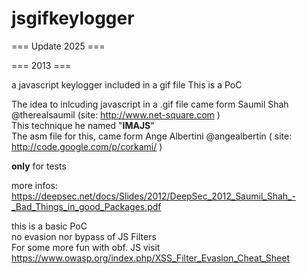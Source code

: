 jsgifkeylogger
==============

=== Update 2025 ===




=== 2013 ===

a javascript keylogger included in a gif file 
This is a PoC

The idea to inlcuding javascript in a .gif file came form Saumil Shah @therealsaumil 
(site:  http://www.net-square.com ) <br>
This technique he named "**IMAJS**" <br>
The asm file for this, came form  Ange Albertini @angealbertin ( site: http://code.google.com/p/corkami/ )

**only** for tests

more infos: <br>
https://deepsec.net/docs/Slides/2012/DeepSec_2012_Saumil_Shah_-_Bad_Things_in_good_Packages.pdf


this is a basic PoC <br>
no evasion nor bypass of JS Filters <br>
For some more fun with obf. JS visit https://www.owasp.org/index.php/XSS_Filter_Evasion_Cheat_Sheet
